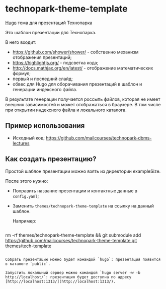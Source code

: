 # technopark-theme-template
[Hugo](https://gohugo.io/) тема для презентаций Технопарка

Это шаблон презентации для Технопарка.

В него входит:

 - https://github.com/shower/shower/ - собственно механизм отображения презентаций;
 - https://highlightjs.org/ - подсветка кода;
 - http://docs.mathjax.org/en/latest/ - отображение математических формул;
 - первый и последний слайд;
 - обвес для Hugo для оборачивания презентаций в шаблон и генерации индексного файла.

В результате генерации получается россыпь файлов, которая не имеет внешних зависимостей и может отображаться в браузере. В том числе при открытии индексного файла и локального каталога.

## Пример использования

- Исходный код: https://github.com/mailcourses/technopark-dbms-lectures

## Как создать презентацию?

Простой шаблон презентации можно взять из директории exampleSize.

После этого нужно:

 - Поправить название презентации и контактные данные в `config.yaml`;
 - Заменить `themes/technopark-theme-template` на ссылку на данный шаблон.
   
   Например:

   ```
rm -rf themes/technopark-theme-template && git submodule add https://github.com/mailcourses/technopark-theme-template.git themes/tech-template
```

Собрать презентацию можно будет командой `hugo`: презентация появится в каталоге `public`.

Запустить локальный сервер можно командой `hugo server -w -b http://localhost/`: презентация будет доступна по адресу [http://localhost:1313/](http://localhost:1313/).
